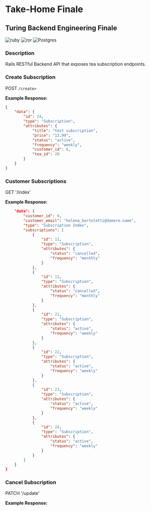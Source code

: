 # Take-Home Finale

## Turing Backend Engineering Finale

![ruby](https://img.shields.io/badge/Ruby-CC342D?style=for-the-badge&logo=ruby&logoColor=white) ![ror](https://img.shields.io/badge/Ruby_on_Rails-CC0000?style=for-the-badge&logo=ruby-on-rails&logoColor=white) ![Postgres](https://img.shields.io/badge/postgres-%23316192.svg?style=for-the-badge&logo=postgresql&logoColor=white)

### Description

Rails RESTful Backend API that exposes tea subscription endpoints. 

### **Create Subscription**

POST `/create>`

**Example Response:**

```JSON
{
    "data": {
        "id": 24,
        "type": "Subscription",
        "attributes": {
            "title": "test subscription",
            "price": "12.99",
            "status": "active",
            "frequency": "weekly",
            "customer_id": 6,
            "tea_id": 20
        }
    }
}
```

### **Customer Subscriptions**

GET '/index'

**Example Response:**

```JSON
    "data": {
        "customer_id": 6,
        "customer_email": "helena_bartoletti@damore.name",
        "type": "Subscription Index",
        "subscriptions": [
            {
                "id": 11,
                "type": "Subscription",
                "attributes": {
                    "status": "cancelled",
                    "frequency": "monthly"
                }
            },
            {
                "id": 12,
                "type": "Subscription",
                "attributes": {
                    "status": "cancelled",
                    "frequency": "monthly"
                }
            },
            {
                "id": 21,
                "type": "Subscription",
                "attributes": {
                    "status": "active",
                    "frequency": "weekly"
                }
            },
            {
                "id": 22,
                "type": "Subscription",
                "attributes": {
                    "status": "active",
                    "frequency": "weekly"
                }
            },
            {
                "id": 23,
                "type": "Subscription",
                "attributes": {
                    "status": "active",
                    "frequency": "weekly"
                }
            },
            {
                "id": 24,
                "type": "Subscription",
                "attributes": {
                    "status": "active",
                    "frequency": "weekly"
                }
            }
        ]
    }
}

```

### **Cancel Subscription**

PATCH '/update'

**Example Response:**

```JSON


```
